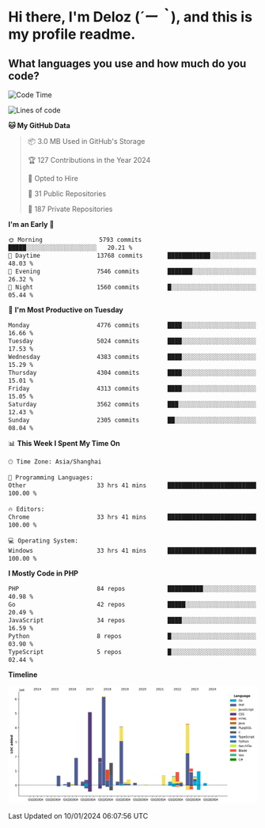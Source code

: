 # **Hi there, I'm Deloz (*´ー｀*), and this is my profile readme.**

## **What languages you use and how much do you code?**

<!--START_SECTION:waka-->
![Code Time](http://img.shields.io/badge/Code%20Time-3%2C147%20hrs%2027%20mins-blue)

![Lines of code](https://img.shields.io/badge/From%20Hello%20World%20I%27ve%20Written-34.2%20million%20lines%20of%20code-blue)

**🐱 My GitHub Data** 

> 📦 3.0 MB Used in GitHub's Storage 
 > 
> 🏆 127 Contributions in the Year 2024
 > 
> 💼 Opted to Hire
 > 
> 📜 31 Public Repositories 
 > 
> 🔑 187 Private Repositories 
 > 
**I'm an Early 🐤** 

```text
🌞 Morning                5793 commits        █████░░░░░░░░░░░░░░░░░░░░   20.21 % 
🌆 Daytime                13768 commits       ████████████░░░░░░░░░░░░░   48.03 % 
🌃 Evening                7546 commits        ███████░░░░░░░░░░░░░░░░░░   26.32 % 
🌙 Night                  1560 commits        █░░░░░░░░░░░░░░░░░░░░░░░░   05.44 % 
```
📅 **I'm Most Productive on Tuesday** 

```text
Monday                   4776 commits        ████░░░░░░░░░░░░░░░░░░░░░   16.66 % 
Tuesday                  5024 commits        ████░░░░░░░░░░░░░░░░░░░░░   17.53 % 
Wednesday                4383 commits        ████░░░░░░░░░░░░░░░░░░░░░   15.29 % 
Thursday                 4304 commits        ████░░░░░░░░░░░░░░░░░░░░░   15.01 % 
Friday                   4313 commits        ████░░░░░░░░░░░░░░░░░░░░░   15.05 % 
Saturday                 3562 commits        ███░░░░░░░░░░░░░░░░░░░░░░   12.43 % 
Sunday                   2305 commits        ██░░░░░░░░░░░░░░░░░░░░░░░   08.04 % 
```


📊 **This Week I Spent My Time On** 

```text
🕑︎ Time Zone: Asia/Shanghai

💬 Programming Languages: 
Other                    33 hrs 41 mins      █████████████████████████   100.00 % 

🔥 Editors: 
Chrome                   33 hrs 41 mins      █████████████████████████   100.00 % 

💻 Operating System: 
Windows                  33 hrs 41 mins      █████████████████████████   100.00 % 
```

**I Mostly Code in PHP** 

```text
PHP                      84 repos            ██████████░░░░░░░░░░░░░░░   40.98 % 
Go                       42 repos            █████░░░░░░░░░░░░░░░░░░░░   20.49 % 
JavaScript               34 repos            ████░░░░░░░░░░░░░░░░░░░░░   16.59 % 
Python                   8 repos             █░░░░░░░░░░░░░░░░░░░░░░░░   03.90 % 
TypeScript               5 repos             █░░░░░░░░░░░░░░░░░░░░░░░░   02.44 % 
```



**Timeline**

![Lines of Code chart](https://raw.githubusercontent.com/deloz/deloz/main/assets/bar_graph.png)


 Last Updated on 10/01/2024 06:07:56 UTC
<!--END_SECTION:waka-->
